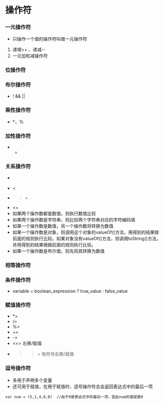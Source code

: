 # 操作符
### 一元操作符
- 只操作一个值的操作符叫做一元操作符
1. 递增++ 、递减--
2. 一元加和减操作符

### 位操作符


### 布尔操作符
- ! && ||

### 乘性操作符
- *，%

### 加性操作符
- +

### 关系操作符
- > 
- <
- >=
- <=
- 如果两个操作数都是数值，则执行数值比较
- 如果两个操作数是字符串，则比较两个字符串对应的字符编码值
- 如果一个操作数是数值，另一个操作数将转换为数值
- 如果一个操作数是对象，则调用这个对象的valueOf()方法，用得到的结果按前面的规则执行比较。如果对象没有valueOf()方法，则调用toString()方法，并用得到的结果根据前面的规则执行比较。
- 如果一个操作数是布尔值，则先将其转换为数值

### 相等操作符


### 条件操作符
- variable = boolean_expression ? true_value : false_value

### 赋值操作符
- *= 
- /= 
- %= 
- += 
- -= 
- <<= 左移/赋值
- >>= 有符号右移/赋值

### 逗号操作符
- 多用于声明多个变量
- 还可用于赋值，在用于赋值时，逗号操作符总会返回表达式中的最后一项
```
var num = (5,1,4,8,0)  //由于0是表达式中的最后一项，因此num的值就是0
```